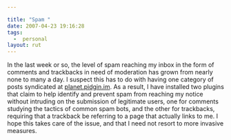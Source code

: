 ```yaml
---

title: "Spam "
date: 2007-04-23 19:16:28
tags:
  -  personal
layout: rut
---
```


In the last week or so, the level of spam reaching my inbox in the form of comments and trackbacks in need of moderation has grown from nearly none to many a day.  I suspect this has to do with having one category of posts syndicated at [planet.pidgin.im][].  As a result, I have installed two plugins that claim to help identify and prevent spam from reaching my notice without intruding on the submission of legitimate users, one for comments studying the tactics of common spam bots, and the other for trackbacks, requiring that a trackback be referring to a page that actually links to me.  I hope this takes care of the issue, and that I need not resort to more invasive measures. 

[planet.pidgin.im]: http://planet.pidgin.im

